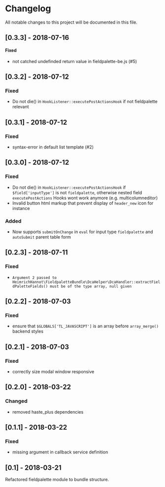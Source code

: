 # Changelog
All notable changes to this project will be documented in this file.

## [0.3.3] - 2018-07-16

#### Fixed
- not catched undefinded return value in fieldpalette-be.js (#5)

## [0.3.2] - 2018-07-12

### Fixed
- Do not die() in `HookListener::executePostActionsHook` if not fieldpalette relevant

## [0.3.1] - 2018-07-12

### Fixed
- syntax-error in default list template (#2)

## [0.3.0] - 2018-07-12

### Fixed
- Do not die() in `HookListener::executePostActionsHook` if `$field['inputType']` is not `fieldpalette`, otherwise nested field `executePostActions` Hooks wont work anymore (e.g. multicolumneditor) 
- Invalid button html markup that prevent display of `header_new` icon for instance 

### Added
- Now supports `submitOnChange` in `eval` for input type `fieldpalette` and `autoSubmit` parent table form 

## [0.2.3] - 2018-07-11

### Fixed
- `Argument 2 passed to HeimrichHannot\FieldpaletteBundle\DcaHelper\DcaHandler::extractFieldPaletteFields() must be of the type array, null given`

## [0.2.2] - 2018-07-03

### Fixed
* ensure that `$GLOBALS['TL_JAVASCRIPT']` is an array before `array_merge()` backend styles

## [0.2.1] - 2018-07-03

### Fixed
* correctly size modal window responsive

## [0.2.0] - 2018-03-22

### Changed
* removed haste_plus dependencies

## [0.1.1] - 2018-03-22

### Fixed
* missing argument in callback service definition

## [0.1] - 2018-03-21 

Refactored fieldpalette module to bundle structure.
